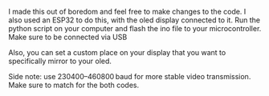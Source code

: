 I made this out of boredom and feel free to make changes to the code. I also used an ESP32 to do this, with the oled display connected to it. Run the python script on your computer and flash the ino file to your microcontroller.
Make sure to be connected via USB

Also, you can set a custom place on your display that you want to specifically mirror to your oled.

Side note: use 230400–460800 baud for more stable video transmission. Make sure to match for the both codes.
